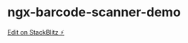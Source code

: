 # ngx-barcode-scanner-demo

[Edit on StackBlitz ⚡️](https://stackblitz.com/edit/ngx-barcode-scanner-demo)